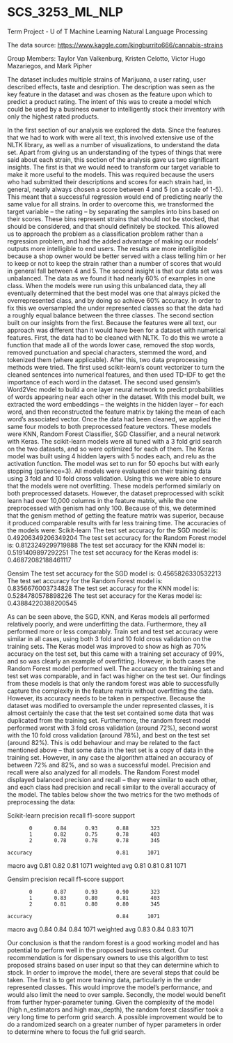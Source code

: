 # SCS_3253_ML_NLP
Term Project - U of T Machine Learning Natural Language Processing

The data source: https://www.kaggle.com/kingburrito666/cannabis-strains

Group Members: Taylor Van Valkenburg, Kristen Celotto, Victor Hugo Mazariegos, and Mark Pipher

The dataset includes multiple strains of Marijuana, a user rating, user described effects, taste and desription. The description was seen as the key feature in the dataset and was chosen as the feature upon which to predict a product rating. The intent of this was to create a model which could be used by a business owner to intelligently stock their inventory with only the highest rated products.

In the first section of our analysis we explored the data. Since the features that we had to work with were all text, this involved extensive use of the NLTK library, as well as a number of visualizations, to understand the data set. Apart from giving us an understanding of the types of things that were said about each strain, this section of the analysis gave us two significant insights. 
The first is that we would need to transform our target variable to make it more useful to the models. This was required because the users who had submitted their descriptions and scores for each strain had, in general, nearly always chosen a score between 4 and 5 (on a scale of 1-5). This meant that a successful regression would end of predicting nearly the same value for all strains. In order to overcome this, we transformed the target variable – the rating – by separating the samples into bins based on their scores. These bins represent strains that should not be stocked, that should be considered, and that should definitely be stocked. This allowed us to approach the problem as a classification problem rather than a regression problem, and had the added advantage of making our models’ outputs more intelligible to end users. The results are more intelligible because a shop owner would be better served with a class telling him or her to keep or not to keep the strain rather than a number of scores that would in general fall between 4 and 5. 
The second insight is that our data set was unbalanced. The data as we found it had nearly 60% of examples in one class. When the models were run using this unbalanced data, they all eventually determined that the best model was one that always picked the overrepresented class, and by doing so achieve 60% accuracy. In order to fix this we oversampled the under represented classes so that the data had a roughly equal balance between the three classes. 
The second section built on our insights from the first. Because the features were all text, our approach was different than it would have been for a dataset with numerical features.
First, the data had to be cleaned with NLTK. To do this we wrote a function that made all of the words lower case, removed the stop words, removed punctuation and special characters, stemmed the word, and tokenized them (where applicable). 
After this, two data preprocessing methods were tried. The first used scikit-learn’s count vectorizer to turn the cleaned sentences into numerical features, and then used TD-IDF to get the importance of each word in the dataset. The second used gensim’s Word2Vec model to build a one layer neural network to predict probabilities of words appearing near each other in the dataset. With this model built, we extracted the word embeddings – the weights in the hidden layer – for each word, and then reconstructed the feature matrix by taking the mean of each word’s associated vector.
Once the data had been cleaned, we applied the same four models to both preprocessed feature vectors. These models were KNN, Random Forest Classifier, SGD Classifier, and a neural network with Keras. The scikit-learn models were all tuned with a 3 fold grid search on the two datasets, and so were optimized for each of them. The Keras model was built using 4 hidden layers with 5 nodes each, and relu as the activation function. The model was set to run for 50 epochs but with early stopping (patience=3).
All models were evaluated on their training data using 3 fold and 10 fold cross validation. Using this we were able to ensure that the models were not overfitting.
These models performed similarly on both preprocessed datasets. However, the dataset preprocessed with scikit learn had over 10,000 columns in the feature matrix, while the one preprocessed with genism had only 100. Because of this, we determined that the genism method of getting the feature matrix was superior, because it produced comparable results with far less training time. 
The accuracies of the models were:
Scikit-learn
The test set accuracy for the SGD model is: 0.49206349206349204
The test set accuracy for the Random Forest model is: 0.8123249299719888
The test set accuracy for the KNN model is: 0.5191409897292251
The test set accuracy for the Keras model is: 0.46872082188461117

Gensim
The test set accuracy for the SGD model is: 0.4565826330532213
The test set accuracy for the Random Forest model is: 0.8356676003734828
The test set accuracy for the KNN model is: 0.5284780578898226
The test set accuracy for the Keras model is: 0.43884220388200545

As can be seen above, the SGD, KNN, and Keras models all performed relatively poorly, and were underfitting the data. Furthermore, they all performed more or less comparably. Train set and test set accuracy were similar in all cases, using both 3 fold and 10 fold cross validation on the training sets. The Keras model was improved to show as high as 70% accuracy on the test set, but this came with a training set accuracy of 99%, and so was clearly an example of overfitting.
However, in both cases the Random Forest model performed well. The accuracy on the training set and test set was comparable, and in fact was higher on the test set.
Our findings from these models is that only the random forest was able to successfully capture the complexity in the feature matrix without overfitting the data. However, its accuracy needs to be taken in perspective. Because the dataset was modified to oversample the under represented classes, it is almost certainly the case that the test set contained some data that was duplicated from the training set. Furthermore, the random forest model performed worst with 3 fold cross validation (around 72%), second worst with the 10 fold cross validation (around 78%), and best on the test set (around 82%). This is odd behaviour and may be related to the fact mentioned above – that some data in the test set is a copy of data in the training set. However, in any case the algorithm attained an accuracy of between 72% and 82%, and so was a successful model.
Precision and recall were also analyzed for all models. The Random Forest model displayed balanced precision and recall – they were similar to each other, and each class had precision and recall similar to the overall accuracy of the model. The tables below show the two metrics for the two methods of preprocessing the data:

Scikit-learn
              precision    recall  f1-score   support

           0       0.84      0.93      0.88       323
           1       0.82      0.75      0.78       403
           2       0.78      0.78      0.78       345

    accuracy                           0.81      1071
   macro avg       0.81      0.82      0.81      1071
weighted avg       0.81      0.81      0.81      1071


Gensim
              precision    recall  f1-score   support

           0       0.87      0.93      0.90       323
           1       0.83      0.80      0.81       403
           2       0.81      0.80      0.80       345

    accuracy                           0.84      1071
   macro avg       0.84      0.84      0.84      1071
weighted avg       0.83      0.84      0.83      1071

Our conclusion is that the random forest is a good working model and has potential to perform well in the proposed business context. Our recommendation is for dispensary owners to use this algorithm to test proposed strains based on user input so that they can determine which to stock.
In order to improve the model, there are several steps that could be taken. The first is to get more training data, particularly in the under represented classes. This would improve the model’s performance, and would also limit the need to over sample. Secondly, the model would benefit from further hyper-parameter tuning. Given the complexity of the model (high n_estimators and high max_depth), the random forest classifier took a very long time to perform grid search. A possible improvement would be to do a randomized search on a greater number of hyper parameters in order to determine where to focus the full grid search.
